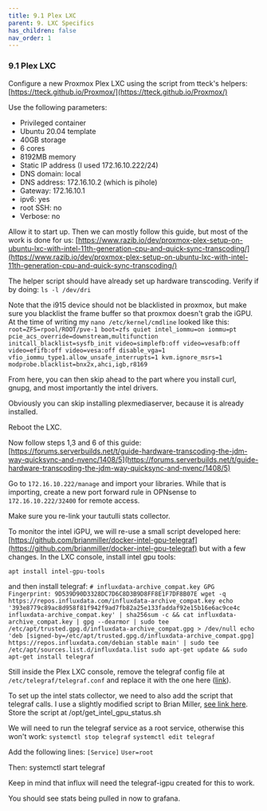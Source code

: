 ```yaml
---
title: 9.1 Plex LXC
parent: 9. LXC Specifics
has_children: false
nav_order: 1
---
```


### 9.1 Plex LXC

Configure a new Proxmox Plex LXC using the script from tteck's helpers:
[https://tteck.github.io/Proxmox/](https://tteck.github.io/Proxmox/)

Use the following parameters:
* Privileged container
* Ubuntu 20.04 template
* 40GB storage
* 6 cores
* 8192MB memory
* Static IP address (I used 172.16.10.222/24)
* DNS domain: local
* DNS address: 172.16.10.2 (which is pihole)
* Gateway: 172.16.10.1
* ipv6: yes
* root SSH: no
* Verbose: no

Allow it to start up. Then we can mostly follow this guide, but most of the work is done for us:
[https://www.razib.io/dev/proxmox-plex-setup-on-ubuntu-lxc-with-intel-11th-generation-cpu-and-quick-sync-transcoding/](https://www.razib.io/dev/proxmox-plex-setup-on-ubuntu-lxc-with-intel-11th-generation-cpu-and-quick-sync-transcoding/)

The helper script should have already set up hardware transcoding. Verify if by doing:
`ls -l /dev/dri`

Note that the i915 device should not be blacklisted in proxmox, but make sure you blacklist the frame buffer so that proxmox doesn't grab the iGPU. At the time of writing my `nano /etc/kernel/cmdline` looked like this:
`root=ZFS=rpool/ROOT/pve-1 boot=zfs quiet intel_iommu=on iommu=pt pcie_acs_override=downstream,multifunction initcall_blacklist=sysfb_init video=simplefb:off video=vesafb:off video=efifb:off video=vesa:off disable_vga=1 vfio_iommu_type1.allow_unsafe_interrupts=1 kvm.ignore_msrs=1 modprobe.blacklist=bnx2x,ahci,igb,r8169`

From here, you can then skip ahead to the part where you install curl, gnupg, and most importantly the intel drivers.

Obviously you can skip installing plexmediaserver, because it is already installed.

Reboot the LXC.

Now follow steps 1,3 and 6 of this guide:
[https://forums.serverbuilds.net/t/guide-hardware-transcoding-the-jdm-way-quicksync-and-nvenc/1408/5](https://forums.serverbuilds.net/t/guide-hardware-transcoding-the-jdm-way-quicksync-and-nvenc/1408/5)

Go to `172.16.10.222/manage` and import your libraries. While that is importing, create a new port forward rule in OPNsense to `172.16.10.222/32400` for remote access.

Make sure you re-link your tautulli stats collector.

To monitor the intel iGPU, we will re-use a small script developed here:
[https://github.com/brianmiller/docker-intel-gpu-telegraf](https://github.com/brianmiller/docker-intel-gpu-telegraf)
but with a few changes. In the LXC console, install intel gpu tools:

`apt install intel-gpu-tools`

and then install telegraf:
`# influxdata-archive_compat.key GPG Fingerprint: 9D539D90D3328DC7D6C8D3B9D8FF8E1F7DF8B07E
wget -q https://repos.influxdata.com/influxdata-archive_compat.key
echo '393e8779c89ac8d958f81f942f9ad7fb82a25e133faddaf92e15b16e6ac9ce4c influxdata-archive_compat.key' | sha256sum -c && cat influxdata-archive_compat.key | gpg --dearmor | sudo tee /etc/apt/trusted.gpg.d/influxdata-archive_compat.gpg > /dev/null
echo 'deb [signed-by=/etc/apt/trusted.gpg.d/influxdata-archive_compat.gpg] https://repos.influxdata.com/debian stable main' | sudo tee /etc/apt/sources.list.d/influxdata.list
sudo apt-get update && sudo apt-get install telegraf`

Still inside the Plex LXC console, remove the telegraf config file at `/etc/telegraf/telegraf.conf` and replace it with the one here ([link](https://raw.githubusercontent.com/sorrento-lab/sorrento-lab.github.io/master/resources/telegraf.conf)).

To set up the intel stats collector, we need to also add the script that telegraf calls. I use a slightly modified script to Brian Miller, [see link here](https://raw.githubusercontent.com/sorrento-lab/sorrento-lab.github.io/master/resources/get_intel_gpu_status.sh).
Store the script at /opt/get_intel_gpu_status.sh

We will need to run the telegraf service as a root service, otherwise this won't work:
`systemctl stop telegraf`
`systemctl edit telegraf`

Add the following lines:
`[Service]`
`User=root`

Then:
systemctl start telegraf

Keep in mind that influx will need the telegraf-igpu created for this to work.

You should see stats being pulled in now to grafana.




